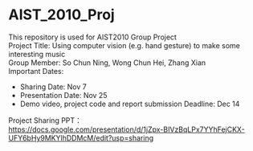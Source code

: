# AIST_2010_Proj
This repository is used for AIST2010 Group Project<br/>
Project Title: Using computer vision (e.g. hand gesture) to make some interesting music<br/>
Group Member: So Chun Ning, Wong Chun Hei, Zhang Xian<br/>
Important Dates:<br/>
- Sharing Date: Nov 7
- Presentation Date: Nov 25
- Demo video, project code and report submission Deadline: Dec 14

Project Sharing PPT：<br/>
https://docs.google.com/presentation/d/1jZpx-BIVzBqLPx7YYhFejCKX-UFY6bHy9MKYlhDDMcM/edit?usp=sharing<br/>
